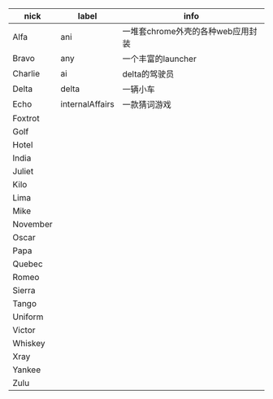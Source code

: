 
|nick       |label            |info                                   |
|-----------|-----------------|---------------------------------------|
|Alfa       |ani              |一堆套chrome外壳的各种web应用封装      |
|Bravo      |any              |一个丰富的launcher                     |
|Charlie    |ai               |delta的驾驶员                          |
|Delta      |delta            |一辆小车                               |
|Echo       |internalAffairs  |一款猜词游戏                           |
|Foxtrot    |                 |                                       |
|Golf       |                 |                                       |
|Hotel      |                 |                                       |
|India      |                 |                                       |
|Juliet     |                 |                                       |
|Kilo       |                 |                                       |
|Lima       |                 |                                       |
|Mike       |                 |                                       |
|November   |                 |                                       |
|Oscar      |                 |                                       |
|Papa       |                 |                                       |
|Quebec     |                 |                                       |
|Romeo      |                 |                                       |
|Sierra     |                 |                                       |
|Tango      |                 |                                       |
|Uniform    |                 |                                       |
|Victor     |                 |                                       |
|Whiskey    |                 |                                       |
|Xray       |                 |                                       |
|Yankee     |                 |                                       |
|Zulu       |                 |                                       |